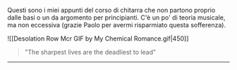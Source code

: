 Questi sono i miei appunti del corso di chitarra che non partono proprio dalle basi o un da argomento per principianti. C'è un po' di teoria musicale, ma non eccessiva (grazie Paolo per avermi risparmiato questa sofferenza).

![[Desolation Row Mcr GIF by My Chemical Romance.gif|450]]

>"The sharpest lives are the deadliest to lead"

---

